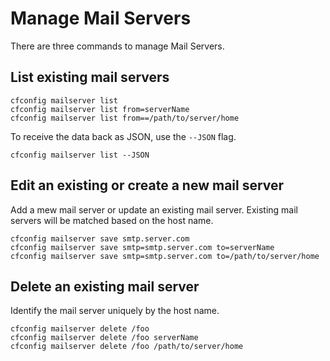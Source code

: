 # Manage Mail Servers

There are three commands to manage Mail Servers.

## List existing mail servers

```
cfconfig mailserver list
cfconfig mailserver list from=serverName
cfconfig mailserver list from==/path/to/server/home
```

To receive the data back as JSON, use the `--JSON` flag.

```
cfconfig mailserver list --JSON
```

## Edit an existing or create a new mail server

Add a mew mail server or update an existing mail server.  Existing mail servers will be matched based on the host name.

```
cfconfig mailserver save smtp.server.com
cfconfig mailserver save smtp=smtp.server.com to=serverName
cfconfig mailserver save smtp=smtp.server.com to=/path/to/server/home
```

## Delete an existing mail server

Identify the mail server uniquely by the host name.

```
cfconfig mailserver delete /foo
cfconfig mailserver delete /foo serverName
cfconfig mailserver delete /foo /path/to/server/home
```
